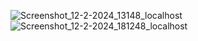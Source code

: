 ![Screenshot_12-2-2024_13148_localhost](https://github.com/J16N/firnow/assets/70838173/38529f57-c2bc-423f-90ee-142b9347aa8a)
![Screenshot_12-2-2024_181248_localhost](https://github.com/J16N/firnow/assets/70838173/16d1b3c2-25b5-4e29-ab33-fb8e3d0a6ad0)
